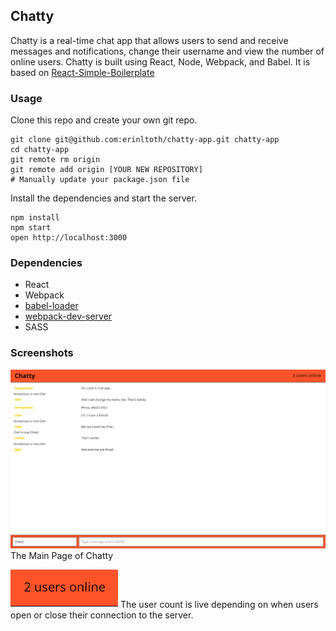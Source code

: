 ## Chatty 
Chatty is a real-time chat app that allows users to send and receive messages and notifications, change their username and view the number of online users. Chatty is built using React, Node, Webpack, and Babel. It is based on [React-Simple-Boilerplate](https://github.com/lighthouse-labs/react-simple-boilerplate)

### Usage

Clone this repo and create your own git repo.

```
git clone git@github.com:erinltoth/chatty-app.git chatty-app
cd chatty-app
git remote rm origin
git remote add origin [YOUR NEW REPOSITORY]
# Manually update your package.json file
```

Install the dependencies and start the server.

```
npm install
npm start
open http://localhost:3000
```

### Dependencies

* React
* Webpack
* [babel-loader](https://github.com/babel/babel-loader)
* [webpack-dev-server](https://github.com/webpack/webpack-dev-server)
* SASS

### Screenshots

![Chatty Main Page](https://github.com/erinltoth/chatty-app/blob/master/docs/main-page.png?raw=true)
The Main Page of Chatty

![User Count](https://github.com/erinltoth/chatty-app/blob/master/docs/user-count.png?raw=true)
The user count is live depending on when users open or close their connection to the server.